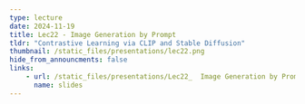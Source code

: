 ```yaml
---
type: lecture
date: 2024-11-19
title: Lec22 - Image Generation by Prompt
tldr: "Contrastive Learning via CLIP and Stable Diffusion"
thumbnail: /static_files/presentations/lec22.png
hide_from_announcments: false
links:
    - url: /static_files/presentations/Lec22_  Image Generation by Prompt.pdf
      name: slides
---
```

